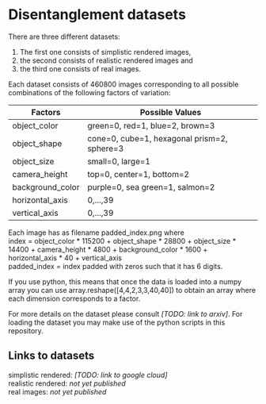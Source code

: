 # Disentanglement datasets

There are three different datasets: 
1. The first one consists of simplistic rendered images, 
2. the second consists of realistic rendered images and 
3. the third one consists of real images.

Each dataset consists of 460800 images corresponding to all possible combinations of the following factors of variation:

|Factors|Possible Values|
|---|---|
|object_color|green=0, red=1, blue=2, brown=3|
|object_shape|cone=0, cube=1, hexagonal prism=2, sphere=3|
|object_size|small=0, large=1|
|camera_height|top=0, center=1, bottom=2|
|background_color|purple=0, sea green=1, salmon=2|
|horizontal_axis|0,...,39|
|vertical_axis|0,...,39|

Each image has as filename padded_index.png where  
index = object_color * 115200 + object_shape * 28800 + object_size * 14400 + camera_height * 4800 + background_color * 1600 + horizontal_axis * 40 + vertical_axis  
padded_index = index padded with zeros such that it has 6 digits.

If you use python, this means that once the data is loaded into a numpy array you can use array.reshape([4,4,2,3,3,40,40]) to obtain an array where each dimension corresponds to a factor.

For more details on the dataset please consult _[TODO: link to arxiv]_. For loading the dataset you may make use of the python scripts in this repository.

## Links to datasets

simplistic rendered:  _[TODO: link to google cloud]_  
realistic rendered:  _not yet published_  
real images:  _not yet published_  

